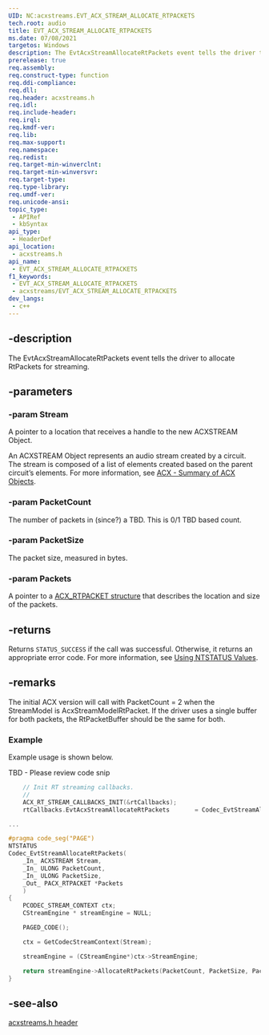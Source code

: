 ```yaml
---
UID: NC:acxstreams.EVT_ACX_STREAM_ALLOCATE_RTPACKETS
tech.root: audio
title: EVT_ACX_STREAM_ALLOCATE_RTPACKETS
ms.date: 07/08/2021
targetos: Windows
description: The EvtAcxStreamAllocateRtPackets event tells the driver to allocate RtPackets for streaming.
prerelease: true
req.assembly: 
req.construct-type: function
req.ddi-compliance: 
req.dll: 
req.header: acxstreams.h
req.idl: 
req.include-header: 
req.irql: 
req.kmdf-ver: 
req.lib: 
req.max-support: 
req.namespace: 
req.redist: 
req.target-min-winverclnt: 
req.target-min-winversvr: 
req.target-type: 
req.type-library: 
req.umdf-ver: 
req.unicode-ansi: 
topic_type:
 - APIRef
 - kbSyntax
api_type:
 - HeaderDef
api_location:
 - acxstreams.h
api_name:
 - EVT_ACX_STREAM_ALLOCATE_RTPACKETS
f1_keywords:
 - EVT_ACX_STREAM_ALLOCATE_RTPACKETS
 - acxstreams/EVT_ACX_STREAM_ALLOCATE_RTPACKETS
dev_langs:
 - c++
---
```


## -description

The EvtAcxStreamAllocateRtPackets event tells the driver to allocate RtPackets for streaming. 

## -parameters

### -param Stream

A pointer to a location that receives a handle to the new ACXSTREAM Object.

An ACXSTREAM Object represents an audio stream created by a circuit. The stream is composed of a list of elements created based on the parent circuit’s elements. For more information, see [ACX - Summary of ACX Objects](/windows-hardware/drivers/audio/acx-summary-of-objects).

### -param PacketCount

The number of packets in (since?) a TBD. This is 0/1 TBD based count.

### -param PacketSize

The packet size, measured in bytes.

### -param Packets

A pointer to a [ACX_RTPACKET structure](ns-acxstreams-acx_rtpacket.md) that describes the location and size of the packets.

## -returns

Returns `STATUS_SUCCESS` if the call was successful. Otherwise, it returns an appropriate error code. For more information, see [Using NTSTATUS Values](/windows-hardware/drivers/kernel/using-ntstatus-values).

## -remarks

The initial ACX version will call with PacketCount = 2 when the StreamModel is AcxStreamModelRtPacket. If the driver uses a single buffer for both packets, the RtPacketBuffer should be the same for both. 

### Example

Example usage is shown below.

TBD - Please review code snip

```cpp
    // Init RT streaming callbacks.
    //
    ACX_RT_STREAM_CALLBACKS_INIT(&rtCallbacks);
    rtCallbacks.EvtAcxStreamAllocateRtPackets       = Codec_EvtStreamAllocateRtPackets;

...

#pragma code_seg("PAGE")
NTSTATUS
Codec_EvtStreamAllocateRtPackets(
    _In_ ACXSTREAM Stream,
    _In_ ULONG PacketCount,
    _In_ ULONG PacketSize,
    _Out_ PACX_RTPACKET *Packets
    )
{
    PCODEC_STREAM_CONTEXT ctx;
    CStreamEngine * streamEngine = NULL;

    PAGED_CODE();

    ctx = GetCodecStreamContext(Stream);

    streamEngine = (CStreamEngine*)ctx->StreamEngine;

    return streamEngine->AllocateRtPackets(PacketCount, PacketSize, Packets);
}
```


## -see-also

[acxstreams.h header](index.md)

